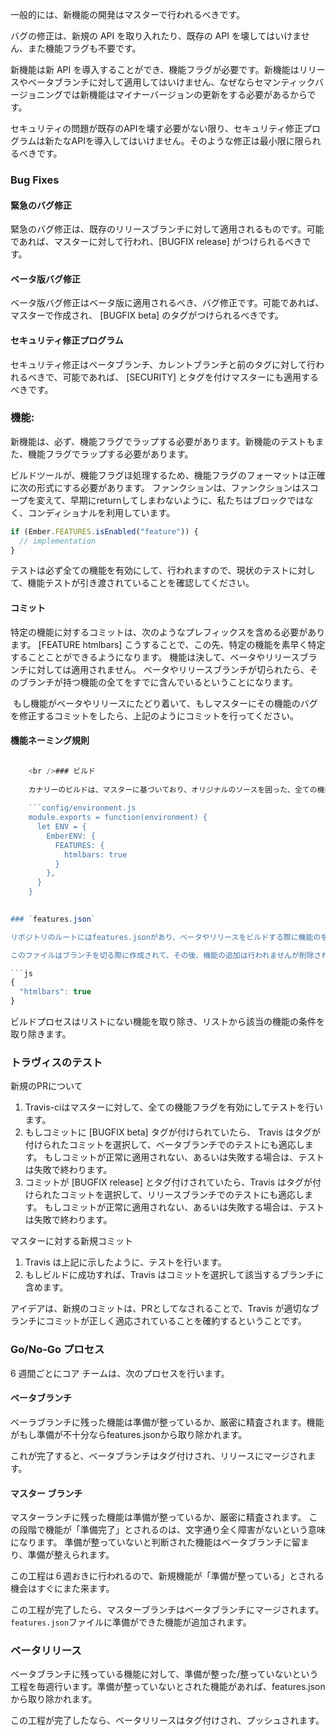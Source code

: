 一般的には、新機能の開発はマスターで行われるべきです。

バグの修正は、新規の API を取り入れたり、既存の API を壊してはいけません、また機能フラグも不要です。

新機能は新 API を導入することができ、機能フラグが必要です。新機能はリリースやベータブランチに対して適用してはいけません、なぜならセマンティックバージョニングでは新機能はマイナーバージョンの更新をする必要があるからです。

セキュリティの問題が既存のAPIを壊す必要がない限り、セキュリティ修正プログラムは新たなAPIを導入してはいけません。そのような修正は最小限に限られるべきです。

### Bug Fixes

#### 緊急のバグ修正

緊急のバグ修正は、既存のリリースブランチに対して適用されるものです。可能であれば、マスターに対して行われ、[BUGFIX release] がつけられるべきです。

#### ベータ版バグ修正

ベータ版バグ修正はベータ版に適用されるべき、バグ修正です。可能であれば、マスターで作成され、 [BUGFIX beta] のタグがつけられるべきです。

#### セキュリティ修正プログラム

セキュリティ修正はベータブランチ、カレントブランチと前のタグに対して行われるべきで、可能であれば、 [SECURITY] とタグを付けマスターにも適用するべきです。

### 機能:

新機能は、必ず、機能フラグでラップする必要があります。新機能のテストもまた、機能フラグでラップする必要があります。

ビルドツールが、機能フラグほ処理するため、機能フラグのフォーマットは正確に次の形式にする必要があります。 ファンクションは、ファンクションはスコープを変えて、早期にreturnしてしまわないように、私たちはブロックではなく、コンディショナルを利用しています。

```js
if (Ember.FEATURES.isEnabled("feature")) {
  // implementation
}
```

テストは必ず全ての機能を有効にして、行われますので、現状のテストに対して、機能テストが引き渡されていることを確認してください。

#### コミット

特定の機能に対するコミットは、次のようなプレフィックスを含める必要があります。 [FEATURE htmlbars] こうすることで、この先、特定の機能を素早く特定することことができるようになります。 機能は決して、ベータやリリースブランチに対しては適用されません。 ベータやリリースブランチが切られたら、そのブランチが持つ機能の全てをすでに含んでいるということになります。

 もし機能がベータやリリースにたどり着いて、もしマスターにその機能のバグを修正するコミットをしたら、上記のようにコミットを行ってください。

#### 機能ネーミング規則

```config/environment.js Ember.FEATURES['<packagename>-<feature>'] // if package specific Ember.FEATURES['container-factory-injections'] Ember.FEATURES['htmlbars']

    <br />### ビルド
    
    カナリーのビルドは、マスターに基づいており、オリジナルのソースを囲った、全ての機能を備えています。 これは、カナリービルドのユーザーはEmberアプリケーションを作成する前に、希望する機能を有効化することができます。
    
    ```config/environment.js
    module.exports = function(environment) {
      let ENV = {
        EmberENV: {
          FEATURES: {
            htmlbars: true
          }
        },
      }
    }
    

### `features.json`

リポジトリのルートにはfeatures.jsonがあり、ベータやリリースをビルドする際に機能のを有効化することができます。

このファイルはブランチを切る際に作成されて、その後、機能の追加は行われませんが削除される可能があります。

```js
{
  "htmlbars": true
}
```

ビルドプロセスはリストにない機能を取り除き、リストから該当の機能の条件を取り除きます。

### トラヴィスのテスト

新規のPRについて

  1. Travis-ciはマスターに対して、全ての機能フラグを有効にしてテストを行います。
  2. もしコミットに [BUGFIX beta] タグが付けられていたら、 Travis はタグが付けられたコミットを選択して、ベータブランチでのテストにも適応します。 もしコミットが正常に適用されない、あるいは失敗する場合は、テストは失敗で終わります。
  3. コミットが [BUGFIX release] とタグ付けされていたら、Travis はタグが付けられたコミットを選択して、リリースブランチでのテストにも適応します。 もしコミットが正常に適用されない、あるいは失敗する場合は、テストは失敗で終わります。

マスターに対する新規コミット

  1. Travis は上記に示したように、テストを行います。
  2. もしビルドに成功すれば、Travis はコミットを選択して該当するブランチに含めます。

アイデアは、新規のコミットは、PRとしてなされることで、Travis が適切なブランチにコミットが正しく適応されていることを確約するということです。

### Go/No-Go プロセス

6 週間ごとにコア チームは、次のプロセスを行います。

#### ベータブランチ

ベーラブランチに残った機能は準備が整っているか、厳密に精査されます。機能がもし準備が不十分ならfeatures.jsonから取り除かれます。

これが完了すると、ベータブランチはタグ付けされ、リリースにマージされます。

#### マスター ブランチ

マスターランチに残った機能は準備が整っているか、厳密に精査されます。 この段階で機能が「準備完了」とされるのは、文字通り全く障害がないという意味になります。 準備が整っていないと判断された機能はベータブランチに留まり、準備が整えられます。

この工程は６週おきに行われるので、新規機能が「準備が整っている」とされる機会はすぐにまた来ます。

この工程が完了したら、マスターブランチはベータブランチにマージされます。`features.json`ファイルに準備ができた機能が追加されます。

### ベータリリース

ベータブランチに残っている機能に対して、準備が整った/整っていないという工程を毎週行います。準備が整っていないとされた機能があれば、features.jsonから取り除かれます。

この工程が完了したなら、ベータリリースはタグ付けされ、プッシュされます。